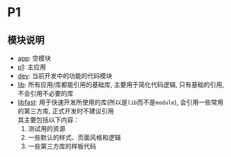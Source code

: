 # P1

## 模块说明

- [app](./app): 空模块
- [p1](./p1): 主应用
- [dev](./dev): 当前开发中的功能的代码模块
- [lib](./lib): 所有应用/库都能引用的基础库, 主要用于简化代码逻辑, 只有基础的引用, 不会引用不必要的库
- [libfast](./libfast): 用于快速开发所使用的库(所以是`lib`而不是`module`), 会引用一些常用的第三方库, 正式开发时不建议引用      
  其主要包括以下内容：
    1. 测试用的资源
    2. 一些默认的样式、页面风格和逻辑
    3. 一些第三方库的样板代码      